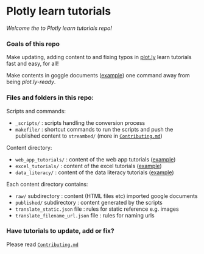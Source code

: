 # Plotly learn tutorials

*Welcome the to Plotly learn tutorials repo!*

### Goals of this repo

Make updating, adding content to and fixing typos in
[plot.ly](https://plot/ly/learn)
learn tutorials fast and easy, for all!

Make contents in goggle documents
([example](https://drive.google.com/a/plot.ly/folderview?id=0B0R1cz1nz1fZWGdmanprZnN1ZFE&usp=sharing)) 
one command away from being *plot.ly-ready*.

### Files and folders in this repo:

Scripts and commands:

- `_scripts/` : scripts handling the conversion process
- `makefile/` : shortcut commands to run the scripts and push the published
  content to `streambed/` (more in [`Contributing.md`](./Contibuting.md))

Content directory:

- `web_app_tutorials/` : content of the web app tutorials 
  ([example](https://plot.ly/how-to-make-a-bar-chart-online/))
- `excel_tutorials/` : content of the excel tutorials
  ([example](https://plot.ly/how-to-make-an-area-chart-with-excel/))
- `data_literacy/` : content of the data literacy tutorials 
  ([example](https://plot.ly/box-plot/))

Each content directory contains:

- `raw/` subdirectory : content (HTML files etc) imported google documents
- `published/` subdirectory : content generated by the scripts
- `translate_static.json` file : rules for static reference e.g. images
- `translate_filename_url.json` file : rules for naming urls

### Have tutorials to update, add or fix?

Please read [`Contributing.md`](./Contibuting.md)
